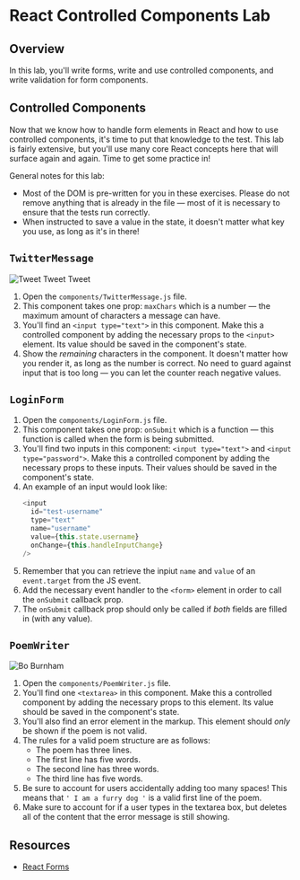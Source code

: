 # React Controlled Components Lab 

## Overview 

In this lab, you'll write forms, write and use controlled components, and write validation for form components. 


## Controlled Components 

Now that we know how to handle form elements in React and how to use controlled components, it's time to put that knowledge to the test. This lab is fairly extensive, but you'll use many core React concepts here that will surface again and again. Time to get some practice in!

General notes for this lab:

- Most of the DOM is pre-written for you in these exercises. Please do not remove anything that is already in the file — most of it is necessary to ensure that the tests run correctly.
- When instructed to save a value in the state, it doesn't matter what key you use, as long as it's in there!

## `TwitterMessage`
![Tweet Tweet Tweet](https://media.giphy.com/media/f4eXhcyemnGwM/giphy.gif)

1. Open the `components/TwitterMessage.js` file.
2. This component takes one prop: `maxChars` which is a number — the maximum amount of characters a message can have.
3. You'll find an `<input type="text">` in this component. Make this a controlled component by adding the necessary props to the `<input>` element. Its value should be saved in the component's state.
4. Show the _remaining_ characters in the component. It doesn't matter how you render it, as long as the number is correct. No need to guard against input that is too long — you can let the counter reach negative values.

## `LoginForm`
1. Open the `components/LoginForm.js` file.
2. This component takes one prop: `onSubmit` which is a function — this function is called when the form is being submitted.
3. You'll find two inputs in this component: `<input type="text">` and `<input type="password">`. Make this a controlled component by adding the necessary props to these inputs. Their values should be saved in the component's state.
4. An example of an input would look like: 
    ```js
    <input 
      id="test-username" 
      type="text"
      name="username"
      value={this.state.username} 
      onChange={this.handleInputChange} 
    />
    ```
5. Remember that you can retrieve the inpiut `name` and `value` of an `event.target` from the JS event.
6. Add the necessary event handler to the `<form>` element in order to call the `onSubmit` callback prop.
7. The `onSubmit` callback prop should only be called if _both_ fields are filled in (with any value).

## `PoemWriter`
![Bo Burnham](https://media.giphy.com/media/dg2p49sffdtqo/giphy.gif)

1. Open the `components/PoemWriter.js` file.
2. You'll find one `<textarea>` in this component. Make this a controlled component by adding the necessary props to this element. Its value should be saved in the component's state.
3. You'll also find an error element in the markup. This element should _only_ be shown if the poem is not valid.
4. The rules for a valid poem structure are as follows:
    - The poem has three lines.
    - The first line has five words.
    - The second line has three words.
    - The third line has five words.
5. Be sure to account for users accidentally adding too many spaces! This means that `' I am a furry dog '` is a valid first line of the poem.
6. Make sure to account for if a user types in the textarea box, but deletes all of the content that the error message is still showing.

## Resources
- [React Forms](https://facebook.github.io/react/docs/forms.html)
